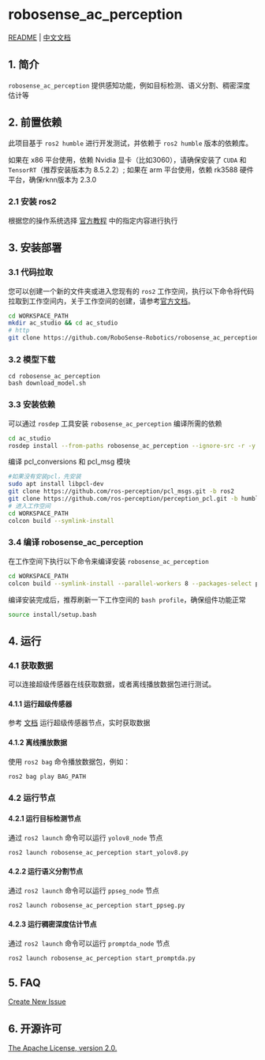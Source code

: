 # robosense_ac_perception

[README](README.md) | [中文文档](README_CN.md)

## 1. 简介

`robosense_ac_perception` 提供感知功能，例如目标检测、语义分割、稠密深度估计等

## 2. 前置依赖

此项目基于 `ros2 humble` 进行开发测试，并依赖于 `ros2 humble` 版本的依赖库。

如果在 x86 平台使用，依赖 Nvidia 显卡（比如3060），请确保安装了 `CUDA` 和 `TensorRT`（推荐安装版本为 8.5.2.2）; 如果在 arm 平台使用，依赖 rk3588 硬件平台，确保rknn版本为 2.3.0
### 2.1 安装 ros2

根据您的操作系统选择 [官方教程](https://docs.ros.org/en/humble/Installation.html) 中的指定内容进行执行

## 3. 安装部署

### 3.1 代码拉取

您可以创建一个新的文件夹或进入您现有的 `ros2` 工作空间，执行以下命令将代码拉取到工作空间内，关于工作空间的创建，请参考[官方文档](https://docs.ros.org/en/humble/Tutorials/Beginner-Client-Libraries/Creating-A-Workspace/Creating-A-Workspace.html)。

```bash
cd WORKSPACE_PATH
mkdir ac_studio && cd ac_studio
# http
git clone https://github.com/RoboSense-Robotics/robosense_ac_perception.git -b main
```
### 3.2 模型下载

```shell
cd robosense_ac_perception
bash download_model.sh
```

### 3.3 安装依赖

可以通过 `rosdep` 工具安装 `robosense_ac_perception` 编译所需的依赖

```bash
cd ac_studio
rosdep install --from-paths robosense_ac_perception --ignore-src -r -y
```

编译 pcl_conversions 和 pcl_msg 模块
```bash
#如果没有安装pcl，先安装
sudo apt install libpcl-dev
git clone https://github.com/ros-perception/pcl_msgs.git -b ros2
git clone https://github.com/ros-perception/perception_pcl.git -b humble
# 进入工作空间
cd WORKSPACE_PATH
colcon build --symlink-install
```

### 3.4 编译 robosense_ac_perception

在工作空间下执行以下命令来编译安装 `robosense_ac_perception`

```bash
cd WORKSPACE_PATH
colcon build --symlink-install --parallel-workers 8 --packages-select perception_msgs robosense_ac_perception
```

编译安装完成后，推荐刷新一下工作空间的 `bash profile`，确保组件功能正常

```bash
source install/setup.bash
```

## 4. 运行
### 4.1 获取数据
可以连接超级传感器在线获取数据，或者离线播放数据包进行测试。
#### 4.1.1 运行超级传感器

参考 [文档](https://github.com/RoboSense-Robotics/robosense_ac_ros2_sdk_infra/tree/main/modules/ros_metas) 运行超级传感器节点，实时获取数据

#### 4.1.2 离线播放数据
使用 `ros2 bag` 命令播放数据包，例如：

``` bash
ros2 bag play BAG_PATH
```

### 4.2 运行节点

#### 4.2.1 运行目标检测节点

通过 `ros2 launch` 命令可以运行 `yolov8_node` 节点

```bash
ros2 launch robosense_ac_perception start_yolov8.py
```
#### 4.2.2 运行语义分割节点

通过 `ros2 launch` 命令可以运行 `ppseg_node` 节点

```bash
ros2 launch robosense_ac_perception start_ppseg.py
```

#### 4.2.3 运行稠密深度估计节点

通过 `ros2 launch` 命令可以运行 `promptda_node` 节点

```bash
ros2 launch robosense_ac_perception start_promptda.py
```


## 5. FAQ

[Create New Issue](https://github.com/RoboSense-Robotics/robosense_ac_perception/issues/new)

## 6. 开源许可

[The Apache License, version 2.0.](https://www.apache.org/licenses/LICENSE-2.0)
